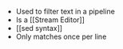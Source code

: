 - Used to filter text in a pipeline
- Is a [[Stream Editor]]
- [[sed syntax]]
- Only matches once per line